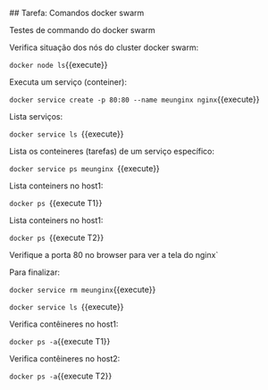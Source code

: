 ## Tarefa: Comandos docker swarm

Testes de commando do docker swarm

Verifica situação dos nós do cluster docker swarm:

`docker node ls`{{execute}}

Executa um serviço (conteiner):

`docker service create -p 80:80 --name meunginx nginx`{{execute}}

Lista serviços:

`docker service ls `{{execute}}

Lista os conteineres (tarefas) de um serviço específico:

`docker service ps meunginx `{{execute}}

Lista conteiners no host1:

`docker ps `{{execute T1}}

Lista conteiners no host1:

`docker ps `{{execute T2}}

Verifique a porta 80 no browser para ver a tela do nginx`

Para finalizar:

`docker service rm meunginx`{{execute}}

`docker service ls `{{execute}}

Verifica contêineres no host1:

`docker ps -a`{{execute T1}}

Verifica contêineres no host2:

`docker ps -a`{{execute T2}}
